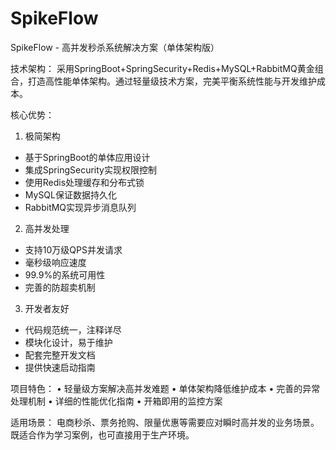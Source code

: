 # SpikeFlow

SpikeFlow - 高并发秒杀系统解决方案（单体架构版）

技术架构：
采用SpringBoot+SpringSecurity+Redis+MySQL+RabbitMQ黄金组合，打造高性能单体架构。通过轻量级技术方案，完美平衡系统性能与开发维护成本。

核心优势：
1. 极简架构
- 基于SpringBoot的单体应用设计
- 集成SpringSecurity实现权限控制
- 使用Redis处理缓存和分布式锁
- MySQL保证数据持久化
- RabbitMQ实现异步消息队列

2. 高并发处理
- 支持10万级QPS并发请求
- 毫秒级响应速度
- 99.9%的系统可用性
- 完善的防超卖机制

3. 开发者友好
- 代码规范统一，注释详尽
- 模块化设计，易于维护
- 配套完整开发文档
- 提供快速启动指南

项目特色：
• 轻量级方案解决高并发难题
• 单体架构降低维护成本
• 完善的异常处理机制
• 详细的性能优化指南
• 开箱即用的监控方案

适用场景：
电商秒杀、票务抢购、限量优惠等需要应对瞬时高并发的业务场景。既适合作为学习案例，也可直接用于生产环境。
